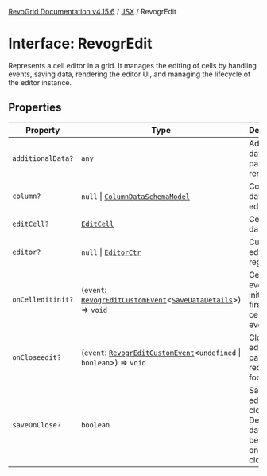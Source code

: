 [RevoGrid Documentation v4.15.6](README.md) / [JSX](Namespace.JSX.md) / RevogrEdit

# Interface: RevogrEdit

Represents a cell editor in a grid.
It manages the editing of cells by handling events, saving data, rendering the editor UI,
and managing the lifecycle of the editor instance.

## Properties

| Property | Type | Description | Defined in |
| ------ | ------ | ------ | ------ |
| `additionalData?` | `any` | Additional data to pass to renderer | [src/components.d.ts:1799](https://github.com/revolist/revogrid/blob/8ab186c1ae2faee97d25784acff6dbf4187524f8/src/components.d.ts#L1799) |
| `column?` | `null` \| [`ColumnDataSchemaModel`](Interface.ColumnDataSchemaModel.md) | Column data for editor. | [src/components.d.ts:1803](https://github.com/revolist/revogrid/blob/8ab186c1ae2faee97d25784acff6dbf4187524f8/src/components.d.ts#L1803) |
| `editCell?` | [`EditCell`](TypeAlias.EditCell.md) | Cell to edit data. | [src/components.d.ts:1807](https://github.com/revolist/revogrid/blob/8ab186c1ae2faee97d25784acff6dbf4187524f8/src/components.d.ts#L1807) |
| `editor?` | `null` \| [`EditorCtr`](TypeAlias.EditorCtr.md) | Custom editors register | [src/components.d.ts:1811](https://github.com/revolist/revogrid/blob/8ab186c1ae2faee97d25784acff6dbf4187524f8/src/components.d.ts#L1811) |
| `onCelleditinit?` | (`event`: [`RevogrEditCustomEvent`](Interface.RevogrEditCustomEvent.md)\<[`SaveDataDetails`](TypeAlias.SaveDataDetails.md)\>) => `void` | Cell edit event initiator, first in the cellEdit event chain | [src/components.d.ts:1815](https://github.com/revolist/revogrid/blob/8ab186c1ae2faee97d25784acff6dbf4187524f8/src/components.d.ts#L1815) |
| `onCloseedit?` | (`event`: [`RevogrEditCustomEvent`](Interface.RevogrEditCustomEvent.md)\<`undefined` \| `boolean`\>) => `void` | Close editor event pass true if requires focus next | [src/components.d.ts:1819](https://github.com/revolist/revogrid/blob/8ab186c1ae2faee97d25784acff6dbf4187524f8/src/components.d.ts#L1819) |
| `saveOnClose?` | `boolean` | Save on editor close. Defines if data should be saved on editor close. | [src/components.d.ts:1823](https://github.com/revolist/revogrid/blob/8ab186c1ae2faee97d25784acff6dbf4187524f8/src/components.d.ts#L1823) |
